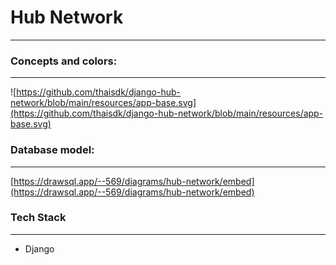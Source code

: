 # Hub Network

---

### Concepts and colors:

---

![https://github.com/thaisdk/django-hub-network/blob/main/resources/app-base.svg](https://github.com/thaisdk/django-hub-network/blob/main/resources/app-base.svg)

### Database model:

---

[https://drawsql.app/--569/diagrams/hub-network/embed](https://drawsql.app/--569/diagrams/hub-network/embed)

### **Tech Stack**

---

- Django